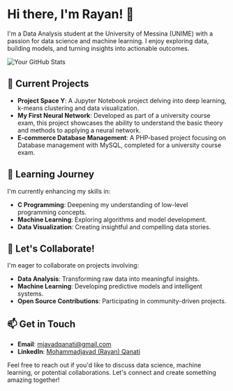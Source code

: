 # Hi there, I'm Rayan! 👋

I'm a Data Analysis student at the University of Messina (UNIME) with a passion for data science and machine learning. I enjoy exploring data, building models, and turning insights into actionable outcomes.

![Your GitHub Stats]([https://github-readme-stats.vercel.app/api?username=javadqanati&show_icons=true](https://github-readme-stats.vercel.app/api?username=javadqanati&show_icons=true))

## 🔭 Current Projects

- **Project Space Y**: A Jupyter Notebook project delving into deep learning, k-means clustering and data visualization.
- **My First Neural Network**: Developed as part of a university course exam, this project showcases the ability to understand the basic theory and methods to applying a neural network.
- **E-commerce Database Management**: A PHP-based project focusing on Database management with MySQL, completed for a university course exam.

## 🌱 Learning Journey

I'm currently enhancing my skills in:

- **C Programming**: Deepening my understanding of low-level programming concepts.
- **Machine Learning**: Exploring algorithms and model development.
- **Data Visualization**: Creating insightful and compelling data stories.

## 💬 Let's Collaborate!

I'm eager to collaborate on projects involving:

- **Data Analysis**: Transforming raw data into meaningful insights.
- **Machine Learning**: Developing predictive models and intelligent systems.
- **Open Source Contributions**: Participating in community-driven projects.

## 📫 Get in Touch

- **Email**: [mjavadqanati@gmail.com](mailto:mjavadqanati@gmail.com)
- **LinkedIn**: [Mohammadjavad (Rayan) Qanati](https://www.linkedin.com/in/mohammadjavad-qanati-2313231a1/)

Feel free to reach out if you'd like to discuss data science, machine learning, or potential collaborations. Let's connect and create something amazing together!

